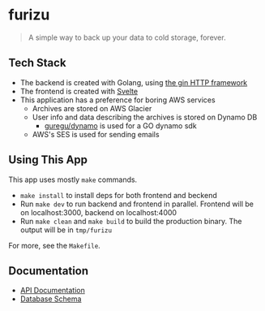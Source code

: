 # furizu

> A simple way to back up your data to cold storage, forever.


## Tech Stack

* The backend is created with Golang, using [the gin HTTP framework](https://github.com/gin-gonic/gin)
* The frontend is created with [Svelte](https://svelte.dev/)
* This application has a preference for boring AWS services
  * Archives are stored on AWS Glacier
  * User info and data describing the archives is stored on Dynamo DB
    * [guregu/dynamo](https://github.com/guregu/dynamo) is used for a GO dynamo sdk
  * AWS's SES is used for sending emails

## Using This App

This app uses mostly `make` commands.

* `make install` to install deps for both frontend and beckend
* Run `make dev` to run backend and frontend in parallel. Frontend will be on localhost:3000, backend on localhost:4000
* Run `make clean` and `make build` to build the production binary. The output will be in `tmp/furizu`

For more, see the `Makefile`.

## Documentation

* [API Documentation](./docs/api.md)
* [Database Schema](./docs/mermaid/dynamo.mmd)

